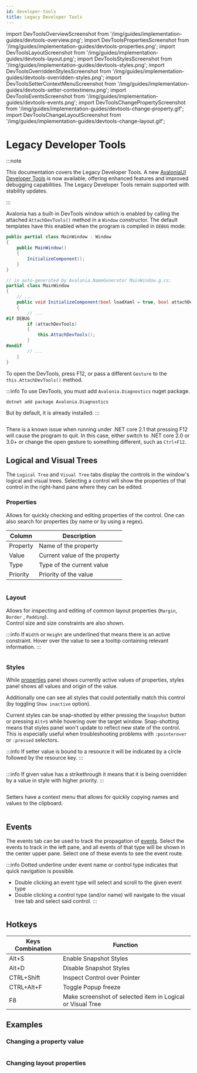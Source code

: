 ```yaml
---
id: developer-tools
title: Legacy Developer Tools
---
```


import DevToolsOverviewScreenshot from '/img/guides/implementation-guides/devtools-overview.png';
import DevToolsPropertiesScreenshot from '/img/guides/implementation-guides/devtools-properties.png';
import DevToolsLayoutScreenshot from '/img/guides/implementation-guides/devtools-layout.png';
import DevToolsStylesScreenshot from '/img/guides/implementation-guides/devtools-styles.png';
import DevToolsOverriddenStylesScreenshot from '/img/guides/implementation-guides/devtools-overridden-styles.png';
import DevToolsSetterContextMenuScreenshot from '/img/guides/implementation-guides/devtools-setter-contextmenu.png';
import DevToolsEventsScreenshot from '/img/guides/implementation-guides/devtools-events.png';
import DevToolsChangePropertyScreenshot from '/img/guides/implementation-guides/devtools-change-property.gif';
import DevToolsChangeLayoutScreenshot from '/img/guides/implementation-guides/devtools-change-layout.gif';

# Legacy Developer Tools

:::note

This documentation covers the Legacy Developer Tools. A new [AvaloniaUI Developer Tools](https://avaloniaui.net/accelerate) is now available, offering enhanced features and improved debugging capabilities. The Legacy Developer Tools remain supported with stability updates.

:::

Avalonia has a built-in DevTools window which is enabled by calling the attached `AttachDevTools()` method in a `Window` constructor. The default templates have this enabled when the program is compiled in `DEBUG` mode:

```csharp
public partial class MainWindow : Window
{
    public MainWindow()
    {
        InitializeComponent();
    }
}

// in auto-generated by Avalonia.NameGenerator MainWindow.g.cs:
partial class MainWindow
{
    // ...
    public void InitializeComponent(bool loadXaml = true, bool attachDevTools = true)
    {
        // ...
#if DEBUG
        if (attachDevTools)
        {
            this.AttachDevTools();
        }
#endif
        // ...
    }
}
```

To open the DevTools, press F12, or pass a different `Gesture` to the `this.AttachDevTools()` method.

:::info
To use DevTools, you must add `Avalonia.Diagnostics` nuget package.

```bash
dotnet add package Avalonia.Diagnostics
```

But by default, it is already installed.
:::

<img className="center" src={DevToolsOverviewScreenshot} alt="" />

There is a known issue when running under .NET core 2.1 that pressing F12 will cause the program to quit. In this case, either switch to .NET core 2.0 or 3.0+ or change the open gesture to something different, such as `Ctrl+F12`.

## Logical and Visual Trees

The `Logical Tree` and `Visual Tree` tabs display the controls in the window's logical and visual trees. Selecting a control will show the properties of that control in the right-hand pane where they can be edited.

### Properties

Allows for quickly checking and editing properties of the control. One can also search for properties (by name or by using a regex).

| Column   | Description                   |
| -------- | ----------------------------- |
| Property | Name of the property          |
| Value    | Current value of the property |
| Type     | Type of the current value     |
| Priority | Priority of the value         |

<img className="center" src={DevToolsPropertiesScreenshot} alt="" />

### Layout

Allows for inspecting and editing of common layout properties (`Margin`, `Border` , `Padding`).\
Control size and size constraints are also shown.

:::info
If `Width` or `Height` are underlined that means there is an active constraint. Hover over the value to see a tooltip containing relevant information.
:::

<img className="center" src={DevToolsLayoutScreenshot} alt="" />

### Styles

While [properties](developer-tools.md#properties) panel shows currently active values of properties, styles panel shows all values and origin of the value.

Additionally one can see all styles that could potentially match this control (by toggling `Show inactive` option).

Current styles can be snap-shotted by either pressing the `Snapshot` button or pressing `Alt+S` while hovering over the target window. Snap-shotting means that styles panel won't update to reflect new state of the control. This is especially useful when troubleshooting problems with `:pointerover` or `:pressed` selectors.

:::info
If setter value is bound to a resource it will be indicated by a circle followed by the resource key.
:::


<img className="center" src={DevToolsStylesScreenshot} alt="" />

:::info
If given value has a strikethrough it means that it is being overridden by a value in style with higher priority.
:::

<img className="center" src={DevToolsOverriddenStylesScreenshot} alt="" />

Setters have a context menu that allows for quickly copying names and values to the clipboard.


<img className="center" src={DevToolsSetterContextMenuScreenshot} alt="" />

## Events

The events tab can be used to track the propagation of [events](../../concepts/input/). Select the events to track in the left pane, and all events of that type will be shown in the center upper pane. Select one of these events to see the event route.

:::info
Dotted underline under event name or control type indicates that quick navigation is possible.

* Double clicking an event type will select and scroll to the given event type
* Double clicking a control type (and/or name) will navigate to the visual tree tab and select said control.
:::

<img className="center" src={DevToolsEventsScreenshot} alt="" />

## Hotkeys

| Keys Combination | Function                      |
| ---------------- | ------------------------------|
| Alt+S            | Enable Snapshot Styles        |
| Alt+D            | Disable Snapshot Styles       |
| CTRL+Shift       | Inspect Control over Pointer  |
| CTRL+Alt+F       | Toggle Popup freeze           |
| F8               | Make screenshot of selected item in Logical or Visual Tree|

## Examples

### Changing a property value

<img className="center" src={DevToolsChangePropertyScreenshot} alt="" />

### Changing layout properties

<img className="center" src={DevToolsChangeLayoutScreenshot} alt="" />